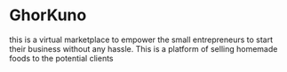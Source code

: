 # GhorKuno
this is a virtual marketplace to empower the small entrepreneurs to start their business without any hassle. This is a platform of selling homemade foods to the potential clients 

